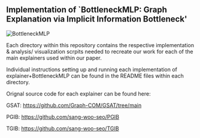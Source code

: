 ## Implementation of `BottleneckMLP: Graph Explanation via Implicit Information Bottleneck'

![BottleneckMLP](https://github.com/CallieSardina/BottleneckMLP/bottlneckMLP.png "BottleneckMLP")


Each directory within this repository contains the respective implementation & analysis/ visualization scrpits needed to recreate our work for each of the main explainers used within our paper.

Individual instructions setting up and running each implementation of explainer+BottleneckMLP can be found in the README files within each directory.

Orignal source code for each explainer can be found here:

GSAT: https://github.com/Graph-COM/GSAT/tree/main

PGIB: https://github.com/sang-woo-seo/PGIB

TGIB: https://github.com/sang-woo-seo/TGIB
